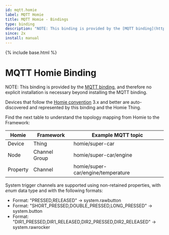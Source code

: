 ```yaml
---
id: mqtt.homie
label: MQTT Homie
title: MQTT Homie - Bindings
type: binding
description: "NOTE: This binding is provided by the [MQTT binding](https://www.openhab.org/addons/bindings/mqtt/), and therefore no explicit installation is necessary beyond installing the MQTT binding."
since: 2x
install: manual
---
```


<!-- Attention authors: Do not edit directly. Please add your changes to the appropriate source repository -->

{% include base.html %}

# MQTT Homie Binding

NOTE: This binding is provided by the [MQTT binding](https://www.openhab.org/addons/bindings/mqtt/), and therefore no explicit installation is necessary beyond installing the MQTT binding.

Devices that follow the [Homie convention](https://homieiot.github.io/) 3.x and better
are auto-discovered and represented by this binding and the Homie Thing.

Find the next table to understand the topology mapping from Homie to the Framework: 

| Homie    | Framework     | Example MQTT topic                 |
|----------|---------------|------------------------------------|
| Device   | Thing         | homie/super-car                    |
| Node     | Channel Group | homie/super-car/engine             |
| Property | Channel       | homie/super-car/engine/temperature |

System trigger channels are supported using non-retained properties, with *enum* data type and with the following formats:

* Format: "PRESSED,RELEASED" -> system.rawbutton
* Format: "SHORT\_PRESSED,DOUBLE\_PRESSED,LONG\_PRESSED" -> system.button
* Format: "DIR1\_PRESSED,DIR1\_RELEASED,DIR2\_PRESSED,DIR2\_RELEASED" -> system.rawrocker
